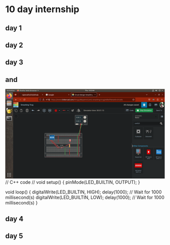 # 10 day internship
## day 1
## day 2
## day 3 
## and
![and](https://github.com/rajeevathul33/athulp/blob/main/and.png)
// C++ code
//
void setup()
{
  pinMode(LED_BUILTIN, OUTPUT);
}

void loop()
{
  digitalWrite(LED_BUILTIN, HIGH);
  delay(1000); // Wait for 1000 millisecond(s)
  digitalWrite(LED_BUILTIN, LOW);
  delay(1000); // Wait for 1000 millisecond(s)
}


## day 4


## day 5
